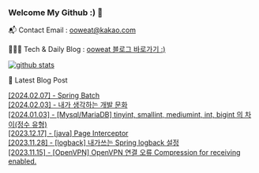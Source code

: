 ### Welcome My Github :) 👋

📬  Contact Email : ooweat@kakao.com

👨🏻‍💻  Tech & Daily Blog : <a href="https://ooweat.tistory.com">ooweat 블로그 바로가기 :)</a>

[![github stats](https://github-readme-stats.vercel.app/api?username=ooweat&show_icons=true&hide_border=False)](https://ooweat.tistory.com)

🤩 Latest Blog Post

[[2024.02.07] - Spring Batch](https://ooweat.tistory.com/entry/Spring-Batch-%EB%A5%BC-%EC%82%AC%EC%9A%A9%ED%95%98%EB%8A%94-%EC%9D%B4%EC%9C%A0) <br/>
[[2024.02.03] - 내가 생각하는 개발 문화](https://ooweat.tistory.com/entry/%EB%82%B4%EA%B0%80-%EC%83%9D%EA%B0%81%ED%95%98%EB%8A%94-%EA%B0%9C%EB%B0%9C-%EB%AC%B8%ED%99%94) <br/>
[[2024.01.03] - [Mysql/MariaDB] tinyint, smallint, mediumint, int, bigint 의 차이(정수 유형)](https://ooweat.tistory.com/entry/MysqlMariaDB-tinyint-smallint-mediumint-int-bigint%EC%9D%98-%EC%B0%A8%EC%9D%B4) <br/>
[[2023.12.17] - [java] Page Interceptor](https://ooweat.tistory.com/entry/java-Page-Interceptor) <br/>
[[2023.11.28] - [logback] 내가쓰는 Spring logback 설정](https://ooweat.tistory.com/entry/logback-%EB%82%B4%EA%B0%80%EC%93%B0%EB%8A%94-Spring-logback-%EC%84%A4%EC%A0%95) <br/>
[[2023.11.15] - [OpenVPN] OpenVPN 연결 오류 Compression for receiving enabled.](https://ooweat.tistory.com/entry/OpenVPN-OpenVPN-%EC%97%B0%EA%B2%B0-%EC%98%A4%EB%A5%98-Compression-for-receiving-enabled) <br/>
